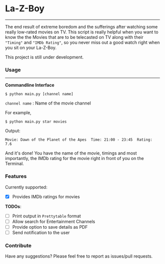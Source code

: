 # La-Z-Boy
-----------------
The end result of extreme boredom and the sufferings after watching some really low-rated movies on TV.
This script is really helpful when you want to know the the Movies that are to be telecasted on TV 
along with their `"Timing"` and `"IMDb Rating"`, so you never miss out a good watch right when you sit
on your La-Z-Boy.

This project is still under development.

### Usage
-----------------

**Commandline Interface**

```
$ python main.py [channel name]
```
`channel name` : Name of the movie channel

For example,
```
$ python main.py star movies
```
Output:
```
Movie: Dawn of the Planet of the Apes  Time: 21:00 - 23:45  Rating: 7.6
```

And it's done! You have the name of the movie, timings and most importantly, the IMDb rating for the movie
right in front of you on the Terminal.

### Features

Currently supported:

- [x] Provides IMDb ratings for movies

**TODOs**:

- [ ] Print output in `Prettytable` format
- [ ] Allow search for Entertainment Channels
- [ ] Provide option to save details as PDF
- [ ] Send notification to the user

### Contribute

Have any suggestions? Please feel free to report as issues/pull requests.
